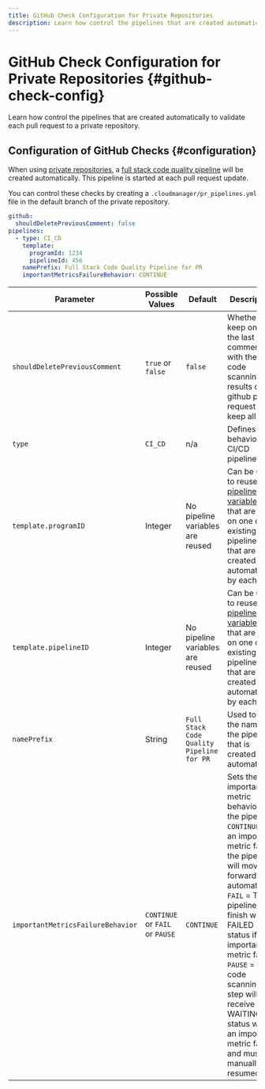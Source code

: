```yaml
---
title: GitHub Check Configuration for Private Repositories
description: Learn how control the pipelines that are created automatically to validate each pull request to a private repository.
---
```


# GitHub Check Configuration for Private Repositories {#github-check-config}

Learn how control the pipelines that are created automatically to validate each pull request to a private repository.

## Configuration of GitHub Checks {#configuration}

When using [private repositories,](private-repositories.md#using) a [full stack code quality pipeline](/help/implementing/cloud-manager/configuring-pipelines/introduction-ci-cd-pipelines.md) will be created automatically. This pipeline is started at each pull request update.

You can control these checks by creating a `.cloudmanager/pr_pipelines.yml` file in the default branch of the private repository.

```yaml
github:
  shouldDeletePreviousComment: false
pipelines:
  - type: CI_CD
    template:
      programId: 1234
      pipelineId: 456
    namePrefix: Full Stack Code Quality Pipeline for PR 
    importantMetricsFailureBehavior: CONTINUE
```

|Parameter|Possible Values|Default|Description|
|---|---|---|---|
|`shouldDeletePreviousComment`|`true` or `false`|`false`|Whether to keep only the last comment with the code scanning results on his github pull request or keep all|
|`type`|`CI_CD`|n/a|Defines behavior of a CI/CD pipeline|
|`template.programID`|Integer|No pipeline variables are reused|Can be used to reuse the [pipeline variables](/help/implementing/cloud-manager/configuring-pipelines/pipeline-variables.md) that are set on one of the existing pipelines that are created automatically by each PR.|
|`template.pipelineID`|Integer|No pipeline variables are reused|Can be used to reuse the [pipeline variables](/help/implementing/cloud-manager/configuring-pipelines/pipeline-variables.md) that are set on one of the existing pipelines that are created automatically by each PR.|
|`namePrefix`|String|`Full Stack Code Quality Pipeline for PR`|Used to set the name of the pipeline that is created automatically|
|`importantMetricsFailureBehavior`|`CONTINUE` or `FAIL` or `PAUSE`|`CONTINUE`|Sets the important metric behavior of the pipeline<br>`CONTINUE` = If an important metric fails, the pipeline will move forward automatically<br>`FAIL` = The pipeline will finish with a FAILED status if an important metric fails<br>`PAUSE` = The code scanning step will receive a WAITING status when an important metric fails and must be manually resumed|

